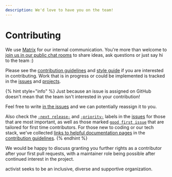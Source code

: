 ```yaml
---
description: We'd love to have you on the team!
---
```


# Contributing

We use [Matrix](https://matrix.org/) for our internal communication. You're more than welcome to [join us in our public chat rooms](https://matrix.to/#/#activist\_community:matrix.org) to share ideas, ask questions or just say hi to the team :)

Please see the [contribution guidelines](../../../CONTRIBUTING.md) and [style guide](../../../STYLEGUIDE.md) if you are interested in contributing. Work that is in progress or could be implemented is tracked in the [issues](https://github.com/activist-org/activist/issues) and [projects](https://github.com/activist-org/activist/projects).

{% hint style="info" %}
Just because an issue is assigned on GitHub doesn't mean that the team isn't interested in your contribution!&#x20;

Feel free to write [in the issues](https://github.com/activist-org/activist/issues) and we can potentially reassign it to you.

Also check the [`-next release-`](https://github.com/activist-org/activist/labels/-next%20release-) and [`-priority-`](https://github.com/activist-org/activist/labels/-priority-) labels in the [issues](https://github.com/activist-org/activist/issues) for those that are most important, as well as those marked [`good first issue`](https://github.com/activist-org/activist/issues?q=is%3Aissue+is%3Aopen+label%3A%22good+first+issue%22) that are tailored for first time contributors. For those new to coding or our tech stack, we've collected [links to helpful documentation pages](../../../CONTRIBUTING.md#learning-the-tech-stack) in the [contribution guidelines](../../../CONTRIBUTING.md).
{% endhint %}

We would be happy to discuss granting you further rights as a contributor after your first pull requests, with a maintainer role being possible after continued interest in the project.&#x20;

activist seeks to be an inclusive, diverse and supportive organization.&#x20;
